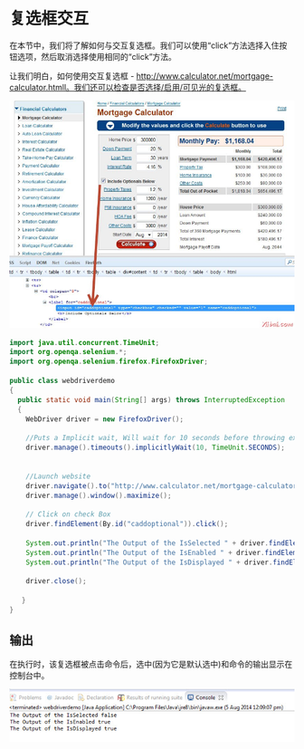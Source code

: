 # 复选框交互

在本节中，我们将了解如何与交互复选框。我们可以使用“click”方法选择入住按钮选项，然后取消选择使用相同的“click”方法。

让我们明白，如何使用交互复选框 - http://www.calculator.net/mortgage-calculator.htmll。我们还可以检查是否选择/启用/可见光的复选框。

![selenium_ide_180](images/210H362T-0.jpg)

```java
import java.util.concurrent.TimeUnit;
import org.openqa.selenium.*;
import org.openqa.selenium.firefox.FirefoxDriver;

public class webdriverdemo
{
  public static void main(String[] args) throws InterruptedException
  {
	WebDriver driver = new FirefoxDriver();

	//Puts a Implicit wait, Will wait for 10 seconds before throwing exception
	driver.manage().timeouts().implicitlyWait(10, TimeUnit.SECONDS);


	//Launch website
	driver.navigate().to("http://www.calculator.net/mortgage-calculator.htmll");
	driver.manage().window().maximize();
	 
    // Click on check Box
    driver.findElement(By.id("caddoptional")).click();
    
    System.out.println("The Output of the IsSelected " + driver.findElement(By.id("caddoptional")).isSelected());
    System.out.println("The Output of the IsEnabled " + driver.findElement(By.id("caddoptional")).isEnabled());
    System.out.println("The Output of the IsDisplayed " + driver.findElement(By.id("caddoptional")).isDisplayed());
    
    driver.close(); 
 
   }
} 
```

## 输出

在执行时，该复选框被点击命令后，选中(因为它是默认选中)和命令的输出显示在控制台中。

![selenium_ide_181](images/210H33556-1.jpg)